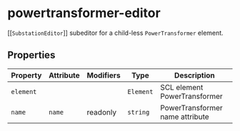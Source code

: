 # powertransformer-editor

[[`SubstationEditor`]] subeditor for a child-less `PowerTransformer` element.

## Properties

| Property  | Attribute | Modifiers | Type      | Description                     |
|-----------|-----------|-----------|-----------|---------------------------------|
| `element` |           |           | `Element` | SCL element PowerTransformer    |
| `name`    | `name`    | readonly  | `string`  | PowerTransformer name attribute |
